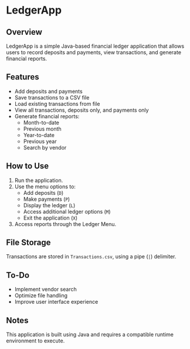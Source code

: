 # LedgerApp

## Overview
LedgerApp is a simple Java-based financial ledger application that allows users to record deposits and payments, view transactions, and generate financial reports.

## Features
- Add deposits and payments
- Save transactions to a CSV file
- Load existing transactions from file
- View all transactions, deposits only, and payments only
- Generate financial reports:
    - Month-to-date
    - Previous month
    - Year-to-date
    - Previous year
    - Search by vendor

## How to Use
1. Run the application.
2. Use the menu options to:
    - Add deposits (`D`)
    - Make payments (`P`)
    - Display the ledger (`L`)
    - Access additional ledger options (`M`)
    - Exit the application (`X`)
3. Access reports through the Ledger Menu.

## File Storage
Transactions are stored in `Transactions.csv`, using a pipe (`|`) delimiter.

## To-Do
- Implement vendor search
- Optimize file handling
- Improve user interface experience

## Notes
This application is built using Java and requires a compatible runtime environment to execute.
